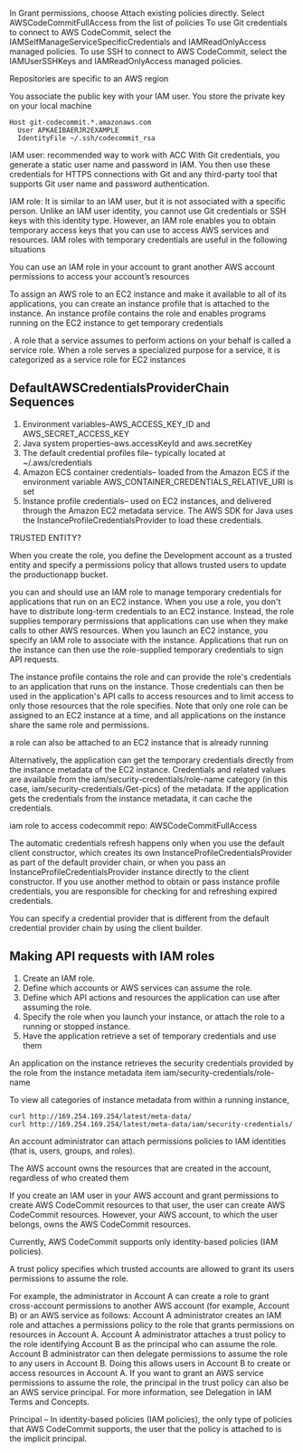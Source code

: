 In Grant permissions, choose Attach existing policies directly. Select AWSCodeCommitFullAccess from the list of policies
To use Git credentials to connect to AWS CodeCommit, select the IAMSelfManageServiceSpecificCredentials and IAMReadOnlyAccess managed policies.
To use SSH to connect to AWS CodeCommit, select the IAMUserSSHKeys and IAMReadOnlyAccess managed policies.

Repositories are specific to an AWS region

You associate the public key with your IAM user. You store the private key on your local machine

```
Host git-codecommit.*.amazonaws.com
  User APKAEIBAERJR2EXAMPLE
  IdentityFile ~/.ssh/codecommit_rsa
```

IAM user: recommended way to work with ACC
With Git credentials, you generate a static user name and password in IAM. You then use these credentials for HTTPS connections with Git and any third-party tool that supports Git user name and password authentication.

IAM role:  It is similar to an IAM user, but it is not associated with a specific person. Unlike an IAM user identity, you cannot use Git credentials or SSH keys with this identity type. However, an IAM role enables you to obtain temporary access keys that you can use to access AWS services and resources. IAM roles with temporary credentials are useful in the following situations

You can use an IAM role in your account to grant another AWS account permissions to access your account’s resources

To assign an AWS role to an EC2 instance and make it available to all of its applications, you can create an instance profile that is attached to the instance. An instance profile contains the role and enables programs running on the EC2 instance to get temporary credentials

. A role that a service assumes to perform actions on your behalf is called a service role. When a role serves a specialized purpose for a service, it is categorized as a service role for EC2 instances


DefaultAWSCredentialsProviderChain Sequences
-------
1. Environment variables–AWS_ACCESS_KEY_ID and AWS_SECRET_ACCESS_KEY
2. Java system properties–aws.accessKeyId and aws.secretKey
3. The default credential profiles file– typically located at ~/.aws/credentials
4. Amazon ECS container credentials– loaded from the Amazon ECS if the environment variable AWS_CONTAINER_CREDENTIALS_RELATIVE_URI is set
5. Instance profile credentials– used on EC2 instances, and delivered through the Amazon EC2 metadata service. The AWS SDK for Java uses the InstanceProfileCredentialsProvider to load these credentials.

TRUSTED ENTITY?

When you create the role, you define the Development account as a trusted entity and specify a permissions policy that allows trusted users to update the productionapp bucket.

you can and should use an IAM role to manage temporary credentials for applications that run on an EC2 instance. When you use a role, you don't have to distribute long-term credentials to an EC2 instance. Instead, the role supplies temporary permissions that applications can use when they make calls to other AWS resources. When you launch an EC2 instance, you specify an IAM role to associate with the instance. Applications that run on the instance can then use the role-supplied temporary credentials to sign API requests.

The instance profile contains the role and can provide the role's credentials to an application that runs on the instance. Those credentials can then be used in the application's API calls to access resources and to limit access to only those resources that the role specifies. Note that only one role can be assigned to an EC2 instance at a time, and all applications on the instance share the same role and permissions.

a role can also be attached to an EC2 instance that is already running

Alternatively, the application can get the temporary credentials directly from the instance metadata of the EC2 instance. Credentials and related values are available from the iam/security-credentials/role-name category (in this case, iam/security-credentials/Get-pics) of the metadata. If the application gets the credentials from the instance metadata, it can cache the credentials.

iam role to access codecommit repo: AWSCodeCommitFullAccess

The automatic credentials refresh happens only when you use the default client constructor, which creates its own InstanceProfileCredentialsProvider as part of the default provider chain, or when you pass an InstanceProfileCredentialsProvider instance directly to the client constructor. If you use another method to obtain or pass instance profile credentials, you are responsible for checking for and refreshing expired credentials.

You can specify a credential provider that is different from the default credential provider chain by using the client builder.


Making API requests with IAM roles
-----------
1. Create an IAM role.
2. Define which accounts or AWS services can assume the role.
3. Define which API actions and resources the application can use after assuming the role.
4. Specify the role when you launch your instance, or attach the role to a running or stopped instance.
5. Have the application retrieve a set of temporary credentials and use them

An application on the instance retrieves the security credentials provided by the role from the instance metadata item iam/security-credentials/role-name

To view all categories of instance metadata from within a running instance,

```
curl http://169.254.169.254/latest/meta-data/
curl http://169.254.169.254/latest/meta-data/iam/security-credentials/
```
An account administrator can attach permissions policies to IAM identities (that is, users, groups, and roles).

The AWS account owns the resources that are created in the account, regardless of who created them

If you create an IAM user in your AWS account and grant permissions to create AWS CodeCommit resources to that user, the user can create AWS CodeCommit resources. However, your AWS account, to which the user belongs, owns the AWS CodeCommit resources.

Currently, AWS CodeCommit supports only identity-based policies (IAM policies).

 A trust policy specifies which trusted accounts are allowed to grant its users permissions to assume the role.

For example, the administrator in Account A can create a role to grant cross-account permissions to another AWS account (for example, Account B) or an AWS service as follows:
Account A administrator creates an IAM role and attaches a permissions policy to the role that grants permissions on resources in Account A.
Account A administrator attaches a trust policy to the role identifying Account B as the principal who can assume the role.
Account B administrator can then delegate permissions to assume the role to any users in Account B. Doing this allows users in Account B to create or access resources in Account A. If you want to grant an AWS service permissions to assume the role, the principal in the trust policy can also be an AWS service principal. For more information, see Delegation in IAM Terms and Concepts.

Principal – In identity-based policies (IAM policies), the only type of policies that AWS CodeCommit supports, the user that the policy is attached to is the implicit principal.


